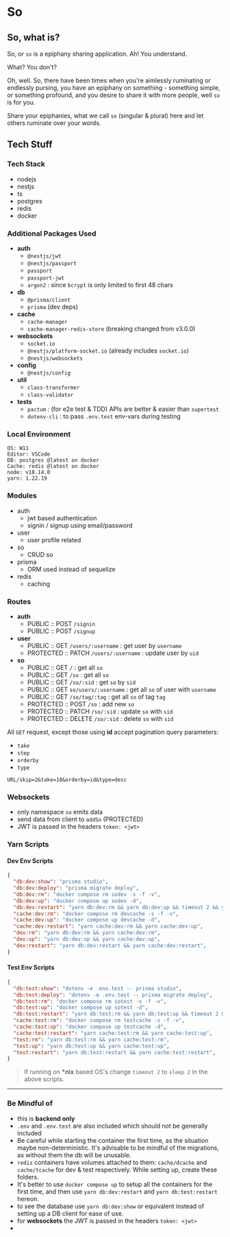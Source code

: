 # So

## So, what is?

So, or `so` is a epiphany sharing application. Ah! You understand.

What? You don't?

Oh, well. So, there have been times when you're aimlessly ruminating or endlessly pursing, you have an epiphany on something - something simple, or something profound, and you desire to share it with more people, well `so` is for you.

Share your epiphanies, what we call `so` (singular & plural) here and let others ruminate over your words.

## Tech Stuff

### Tech Stack

- nodejs
- nestjs
- ts
- postgres
- redis
- docker

### Additional Packages Used

- **auth**
  - `@nestjs/jwt`
  - `@nestjs/passport`
  - `passport`
  - `passport-jwt`
  - `argon2` : since `bcrypt` is only limited to first 48 chars
- **db**
  - `@prisma/client`
  - `prisma` (dev deps)
- **cache**
  - `cache-manager`
  - `cache-manager-redis-store` (breaking changed from v3.0.0)
- **websockets**
  - `socket.io`
  - `@nestjs/platform-socket.io` (already includes `socket.io`)
  - `@nestjs/websockets`
- **config**
  - `@nestjs/config`
- **util**
  - `class-transformer`
  - `class-validator`
- **tests**
  - `pactum` : (for e2e test & TDD) APIs are better & easier than `supertest`
  - `dotenv-cli` : to pass `.env.test` env-vars during testing

### Local Environment

```text
OS: W11
Editor: VSCode
DB: postgres @latest on docker
Cache: redis @latest on docker
node: v18.14.0
yarn: 1.22.19
```

### Modules

- auth
  - jwt based authentication
  - signin / signup using email/password
- user
  - user profile related
- so
  - CRUD so
- prisma
  - ORM used instead of sequelize
- redis
  - caching

### Routes

- **auth**
  - PUBLIC    :: POST `/signin`
  - PUBLIC    :: POST `/signup`
- **user**
  - PUBLIC :: GET `/users/:username` : get user by `username`
  - PROTECTED :: PATCH `/users/:username` : update user by `uid`
- **so**
  - PUBLIC    :: GET `/` : get all `so`
  - PUBLIC    :: GET `/so` : get all `so`
  - PUBLIC    :: GET `/so/:sid` : get `so` by `sid`
  - PUBLIC    :: GET `so/users/:username` : get all `so` of user with `username`
  - PUBLIC    :: GET `/so/tag/:tag` :  get all `so` of tag `tag`
  - PROTECTED :: POST `/so` : add new `so`
  - PROTECTED :: PATCH `/so/:sid` : update `so` with `sid`
  - PROTECTED :: DELETE `/so/:sid` : delete `so` with `sid`

All `GET` request, except those using **id** accept pagination query parameters:

- `take`
- `step`
- `orderby`
- `type`

```text
URL/skip=2&take=10&orderby=id&type=desc
```

### Websockets

- only namespace `so` emits data
- send data from client to `addSo` (PROTECTED)
- JWT is passed in the headers `token: <jwt>`

### Yarn Scripts

#### Dev Env Scripts

```json
{
  "db:dev:show": "prisma studio",
  "db:dev:deploy": "prisma migrate deploy",
  "db:dev:rm": "docker compose rm sodev -s -f -v",
  "db:dev:up": "docker compose up sodev -d",
  "db:dev:restart": "yarn db:dev:rm && yarn db:dev:up && timeout 2 && yarn db:dev:deploy",
  "cache:dev:rm": "docker compose rm devcache -s -f -v",
  "cache:dev:up": "docker compose up devcache -d",
  "cache:dev:restart": "yarn cache:dev:rm && yarn cache:dev:up",
  "dev:rm": "yarn db:dev:rm && yarn cache:dev:rm",
  "dev:up": "yarn db:dev:up && yarn cache:dev:up",
  "dev:restart": "yarn db:dev:restart && yarn cache:dev:restart",
}
```

#### Test Env Scripts

```json
{
  "db:test:show": "dotenv -e .env.test -- prisma studio",
  "db:test:deploy": "dotenv -e .env.test -- prisma migrate deploy",
  "db:test:rm": "docker compose rm sotest -s -f -v",
  "db:test:up": "docker compose up sotest -d",
  "db:test:restart": "yarn db:test:rm && yarn db:test:up && timeout 2 && yarn db:test:deploy",
  "cache:test:rm": "docker compose rm testcache -s -f -v",
  "cache:test:up": "docker compose up testcache -d",
  "cache:test:restart": "yarn cache:test:rm && yarn cache:test:up",
  "test:rm": "yarn db:test:rm && yarn cache:test:rm",
  "test:up": "yarn db:test:up && yarn cache:test:up",
  "test:restart": "yarn db:test:restart && yarn cache:test:restart",
}
```

> If running on **\*nix** based OS's change `timeout 2` to `sleep 2` in the above scripts.
---

### Be Mindful of

- this is **backend only**
- `.env` and `.env.test` are also included which should not be generally included
- Be careful while starting the container the first time, as the situation maybe non-deterministic. It's advisable to be mindful of the migrations, as without them the db will be unusable.
- `redis` containers have volumes attached to them: `cache/dcache` and `cache/tcache` for dev & test respectively. While setting up, create these folders.
- It's better to use `docker compose up` to setup all the containers for the first time, and then use `yarn db:dev:restart` and `yarn db:test:restart` hereon.
- to see the database use `yarn db:dev:show` or equivalent instead of setting up a DB client for ease of use.
- for **websockets** the JWT is passed in the headers `token: <jwt>`
-

